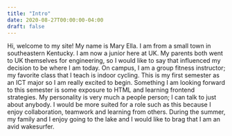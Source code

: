 ```yaml
---
title: "Intro"
date: 2020-08-27T00:00:00-04:00
draft: false
---
```

Hi, welcome to my site! My name is Mary Ella. I am from a small town in southeastern Kentucky. I am now a junior here at UK. My parents both went to UK themselves for engineering, so I would 
like to say that influenced my decision to be where I am today. On campus, I am a group fitness instructor; my favorite class that I teach is indoor cycling. This is my first semester as an ICT
major so I am really excited to begin. Something I am looking forward to this semester is some exposure to HTML and learning frontend strategies. My personality is very much a people person; I can talk to just
about anybody. I would be more suited for a role such as this because I enjoy collaboration, teamwork and learning from others. During the summer, my family and I enjoy going to the lake and 
I would like to brag that I am an avid wakesurfer.
